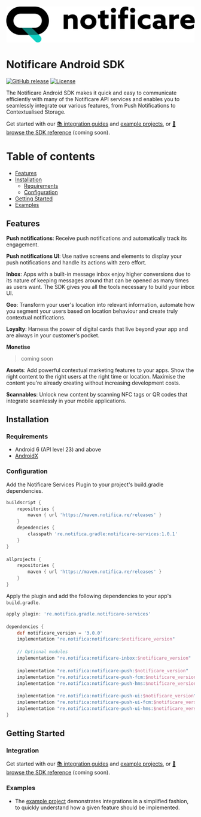 [<img src="https://raw.githubusercontent.com/notificare/notificare-sdk-android/main/assets/logo.png"/>](https://notificare.com)

# Notificare Android SDK

[![GitHub release](https://img.shields.io/github/v/release/notificare/notificare-sdk-android)](https://github.com/notificare/notificare-sdk-android/releases)
[![License](https://img.shields.io/github/license/notificare/notificare-sdk-android)](https://github.com/notificare/notificare-sdk-android/blob/main/LICENSE)

The Notificare Android SDK makes it quick and easy to communicate efficiently with many of the Notificare API services and enables you to seamlessly integrate our various features, from Push Notifications to Contextualised Storage.

Get started with our [📚 integration guides](https://docs.notifica.re/sdk/v3/android/setup) and [example projects](#examples), or [📘 browse the SDK reference]() (coming soon).


Table of contents
=================

* [Features](#features)
* [Installation](#installation)
  * [Requirements](#requirements)
  * [Configuration](#configuration)
* [Getting Started](#getting-started)
* [Examples](#examples)


## Features

**Push notifications**: Receive push notifications and automatically track its engagement.

**Push notifications UI**: Use native screens and elements to display your push notifications and handle its actions with zero effort.

**Inbox**: Apps with a built-in message inbox enjoy higher conversions due to its nature of keeping messages around that can be opened as many times as users want. The SDK gives you all the tools necessary to build your inbox UI.

**Geo**: Transform your user's location into relevant information, automate how you segment your users based on location behaviour and create truly contextual notifications.

**Loyalty**: Harness the power of digital cards that live beyond your app and are always in your customer’s pocket.

**Monetise**
> coming soon

**Assets**: Add powerful contextual marketing features to your apps. Show the right content to the right users at the right time or location. Maximise the content you're already creating without increasing development costs.

**Scannables**: Unlock new content by scanning NFC tags or QR codes that integrate seamlessly in your mobile applications.


## Installation

### Requirements

* Android 6 (API level 23) and above
* [AndroidX](https://developer.android.com/jetpack/androidx)

### Configuration

Add the Notificare Services Plugin to your project's build.gradle dependencies.

```gradle
buildscript {
    repositories {
        maven { url 'https://maven.notifica.re/releases' }
    }
    dependencies {
        classpath 're.notifica.gradle:notificare-services:1.0.1'
    }
}

allprojects {
    repositories {
        maven { url 'https://maven.notifica.re/releases' }
    }
}
```

Apply the plugin and add the following dependencies to your app's `build.gradle`.

```gradle
apply plugin: 're.notifica.gradle.notificare-services'

dependencies {
    def notificare_version = '3.0.0'
    implementation "re.notifica:notificare:$notificare_version"

    // Optional modules
    implementation "re.notifica:notificare-inbox:$notificare_version"

    implementation "re.notifica:notificare-push:$notificare_version"
    implementation "re.notifica:notificare-push-fcm:$notificare_version"
    implementation "re.notifica:notificare-push-hms:$notificare_version"

    implementation "re.notifica:notificare-push-ui:$notificare_version"
    implementation "re.notifica:notificare-push-ui-fcm:$notificare_version"
    implementation "re.notifica:notificare-push-ui-hms:$notificare_version"
}
```

## Getting Started

### Integration
Get started with our [📚 integration guides](https://docs.notifica.re/sdk/v3/android/setup) and [example projects](#examples), or [📘 browse the SDK reference]() (coming soon).


### Examples
- The [example project](https://github.com/Notificare/notificare-sdk-android/tree/main/sample) demonstrates integrations in a simplified fashion, to quickly understand how a given feature should be implemented.
